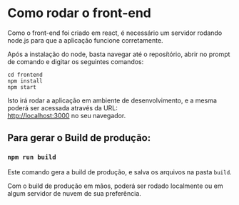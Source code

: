 # Como rodar o front-end

Como o front-end foi criado em react, é necessário um servidor rodando node.js para que a aplicação funcione corretamente. <br/>

Após a instalação do node, basta navegar até o reposítório, abrir no prompt de comando e digitar os seguintes comandos:

```
cd frontend
npm install
npm start
```
Isto irá rodar a aplicação em ambiente de desenvolvimento, e a mesma poderá ser acessada através da URL: <br/>
[http://localhost:3000](http://localhost:3000) no seu navegador.

## Para gerar o Build de produção:
### `npm run build`

Este comando gera a build de produção, e salva os arquivos na pasta `build`. <br/>

Com o build de produção em mãos, poderá ser rodado localmente ou em algum servidor de nuvem de sua preferência.
